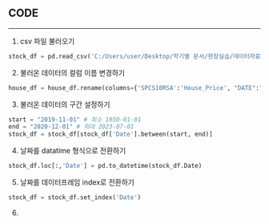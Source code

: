 ## CODE
---
1. csv 파일 불러오기
```python
stock_df = pd.read_csv('C:/Users/user/Desktop/학기별 문서/현장실습/데이터자료/나스닥(1985~2023)_yfinance.csv')
```

2. 불러온 데이터의 컬럼 이름 변경하기
```python
house_df = house_df.rename(columns={'SPCS10RSA':'House_Price', "DATE":"Date"})
```

3. 불러온 데이터의 구간 설정하기
```python
start = "2019-11-01" # 최소 1950-01-01
end = "2020-12-01" # 최대 2023-07-01
stock_df = stock_df[stock_df['Date'].between(start, end)]
```

4. 날짜를 datatime 형식으로 전환하기
```python
stock_df.loc[:,'Date'] = pd.to_datetime(stock_df.Date)
```

5. 날짜를 데이터프레임 index로 전환하기
```python
stock_df = stock_df.set_index('Date')
```

6. 

